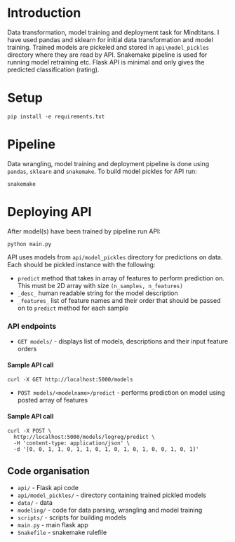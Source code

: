 Introduction
============

Data transformation, model training and deployment task for Mindtitans.
I have used pandas and sklearn for initial data transformation and model training. Trained models are pickeled and
 stored in `api\model_pickles` directory where they are read by API. Snakemake pipeline is used for running model
 retraining etc. Flask API is minimal and only gives the predicted classification (rating).

Setup
=====

```
pip install -e requirements.txt
```

Pipeline
============

Data wrangling, model training and deployment pipeline is done using `pandas`, `sklearn` and `snakemake`. To
build model pickles for API run:
```
snakemake
```

Deploying API
=============
After model(s) have been trained by pipeline run API:
```
python main.py
```

API uses models from `api/model_pickles` directory for predictions on data. Each should be pickled instance with the
 following:
  * `predict` method that takes in array of features to perform prediction on. This must be 2D array with size `(n_samples, n_features)`
  * `_desc_` human readable string for the model description
  * `_features_` list of feature names and their order that should be passed on to `predict` method for each sample

### API endpoints

  * `GET models/` - displays list of models, descriptions and their input feature orders

#### Sample API call
```
curl -X GET http://localhost:5000/models
```

  * `POST models/<modelname>/predict` - performs prediction on model using posted array of features

#### Sample API call
```
curl -X POST \
  http://localhost:5000/models/logreg/predict \
  -H 'content-type: application/json' \
  -d '[0, 0, 1, 1, 0, 1, 1, 0, 1, 0, 1, 0, 1, 0, 0, 1, 0, 1]'
```


Code organisation
-----------------
  * `api/` - Flask api code
  * `api/model_pickles/` - directory containing trained pickled models
  * `data/` - data
  * `modeling/` - code for data parsing, wrangling and model training
  * `scripts/` - scripts for building models
  * `main.py` - main flask app
  * `Snakefile` - snakemake rulefile
